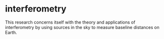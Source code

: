 # interferometry
 This research concerns itself with the theory and applications of interferometry by using sources in the sky to measure baseline distances on Earth. 

